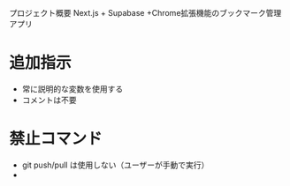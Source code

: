 プロジェクト概要
Next.js + Supabase +Chrome拡張機能のブックマーク管理アプリ

# 追加指示
- 常に説明的な変数を使用する
- コメントは不要

# 禁止コマンド
- git push/pull は使用しない（ユーザーが手動で実行）
- 
